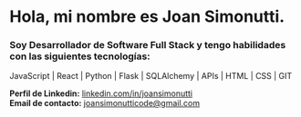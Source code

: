 # Hola, mi nombre es **Joan Simonutti**.

### Soy Desarrollador de Software Full Stack y tengo habilidades con las siguientes tecnologías: 
JavaScript | React | Python | Flask | SQLAlchemy | APIs | HTML | CSS | GIT

**Perfil de Linkedin:** [linkedin.com/in/joansimonutti](https://www.linkedin.com/in/joansimonutti/) <br/>
**Email de contacto:** [joansimonutticode@gmail.com](mailto:joansimonutticode@gmail.com)
